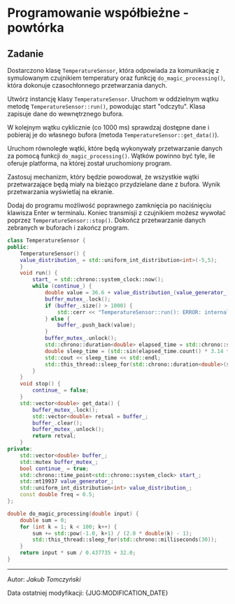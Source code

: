 # Programowanie współbieżne - powtórka

## Zadanie

Dostarczono klasę `TemperatureSensor`, która odpowiada za komunikację z symulowanym czujnikiem temperatury oraz funkcję `do_magic_processing()`, która dokonuje czasochłonnego przetwarzania danych.

Utwórz instancję klasy `TemperatureSensor`. Uruchom w oddzielnym wątku metodę `TemperatureSensor::run()`, powodując start "odczytu". Klasa zapisuje dane do wewnętrznego bufora.

W kolejnym wątku cyklicznie (co 1000 ms) sprawdzaj dostępne dane i pobieraj je do własnego bufora (metoda `TemperatureSensor::get_data()`).

Uruchom równoległe wątki, które będą wykonywały przetwarzanie danych za pomocą funkcji `do_magic_processing()`. Wątków powinno być tyle, ile oferuje platforma, na której został uruchomiony program.

Zastosuj mechanizm, który będzie powodował, że wszystkie wątki przetwarzające będą miały na bieżąco przydzielane dane z bufora. Wynik przetwarzania wyświetlaj na ekranie.

Dodaj do programu możliwość poprawnego zamknięcia po naciśnięciu klawisza Enter w terminalu. Koniec transmisji z czujnikiem możesz wywołać poprzez `TemperatureSensor::stop()`. Dokończ przetwarzanie danych zebranych w buforach i zakończ program.

```cpp
class TemperatureSensor {
public:
    TemperatureSensor() {
    value_distribution_ = std::uniform_int_distribution<int>(-5,5);
    }
    void run() {
        start_ = std::chrono::system_clock::now();
        while (continue_) {
            double value = 36.6 + value_distribution_(value_generator_);
            buffer_mutex_.lock();
            if (buffer_.size() > 1000) {
                std::cerr << "TemperatureSensor::run(): ERROR: internal buffer full" << std::endl;
            } else {
                buffer_.push_back(value);
            }
            buffer_mutex_.unlock();
            std::chrono::duration<double> elapsed_time = std::chrono::system_clock::now() - start_;
            double sleep_time = (std::sin(elapsed_time.count() * 3.14 * 2.0 * freq) + 1.0) / 2.0 + 0.1;
            std::cout << sleep_time << std::endl;
            std::this_thread::sleep_for(std::chrono::duration<double>(sleep_time));
        }
    }
    void stop() {
        continue_ = false;
    }
    std::vector<double> get_data() {
        buffer_mutex_.lock();
        std::vector<double> retval = buffer_;
        buffer_.clear();
        buffer_mutex_.unlock();
        return retval;
    }
private:
    std::vector<double> buffer_;
    std::mutex buffer_mutex_;
    bool continue_ = true;
    std::chrono::time_point<std::chrono::system_clock> start_;
    std::mt19937 value_generator_;
    std::uniform_int_distribution<int> value_distribution_;
    const double freq = 0.5;
};
```

```cpp
double do_magic_processing(double input) {
    double sum = 0;
    for (int k = 1; k < 100; k++) {
        sum += std::pow(-1.0, k+1) / (2.0 * double(k) - 1);
        std::this_thread::sleep_for(std::chrono::milliseconds(30));
    }
    return input * sum / 0.437735 + 32.0;
}
```

***
Autor: *Jakub Tomczyński*

Data ostatniej modyfikacji: {JUG:MODIFICATION_DATE}

